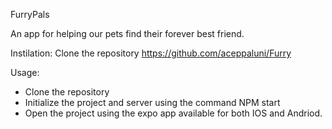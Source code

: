 FurryPals

An app for helping our pets find their forever best friend. 

Instilation: Clone the repository https://github.com/aceppaluni/Furry

Usage:
- Clone the repository
- Initialize the project and server using the command NPM start
- Open the project using the expo app available for both IOS and Andriod.
